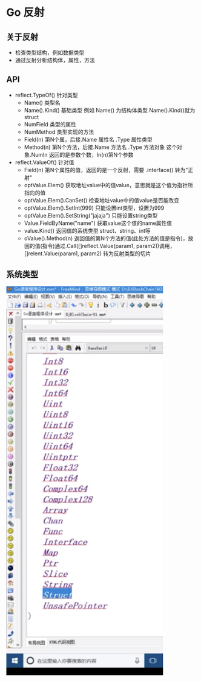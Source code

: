 # Go 反射

## 关于反射

* 检查类型结构，例如数据类型
* 通过反射分析结构体，属性，方法

## API

* reflect.TypeOf() 针对类型
  * Name() 类型名
  * Name().Kind() 基础类型 例如 Name() 为结构体类型 Name().Kind()就为struct
  * NumField 类型的属性
  * NumMethod 类型实现的方法
  * Field(n) 第N个属，后接.Name 属性名 .Type 属性类型
  * Method(n) 第N个方法，后接.Name 方法名 .Type 方法对象  这个对象.NumIn 返回的是参数个数，In(n)第N个参数
* reflect.ValueOf() 针对值
  * Field(n) 第N个属性的值，返回的是一个反射，需要 .interface() 转为"正射"
  * optValue.Elem() 获取地址value中的值value，意思就是这个值为指针所指向的值
  * optValue.Elem().CanSet() 检查地址value中的值value是否能改变
  * optValue.Elem().SetInt(999) 只能设置int类型，设置为999
  * optValue.Elem().SetString("jajaja") 只能设置string类型
  * Value.FieldByName("name") 获取value这个值的name属性值
  * value.Kind() 返回值的系统类型 struct、string、int等
  * oValue().Method(n) 返回值的第N个方法的值(此处方法的值是指令)，放回的值(指令)通过.Call([]reflect.Value(param1, param2))调用，[]relent.Value(param1, param2) 转为反射类型的切片

## 系统类型

![系统类型](https://github.com/jackylee92/Blog/blob/master/Images/goSystemType.jpg?raw=true)